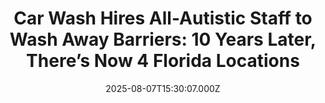 ---
title: "Car Wash Hires All-Autistic Staff to Wash Away Barriers: 10 Years Later, There’s Now 4 Florida Locations"
date: 2025-08-07T15:30:07.000Z
category: Human Kindness
externalLink: "https://www.goodnewsnetwork.org/washing-away-barriers-for-10-years-autists-at-rising-tide-car-wash-now-staff-4-locations-in-parkland/"
image: ""
excerpt: "In 2015, GNN reported on the opening of Rising Tide Car Wash in Florida, where a man’s autistic son could acquire all the merits of hard work, earn a paycheck, and become more independent. Now 10-years-later, founder John D’Eri’s original vision has been shared by thousands—both on the spectrum and off of it; both in […] The post Car Wash…"
---